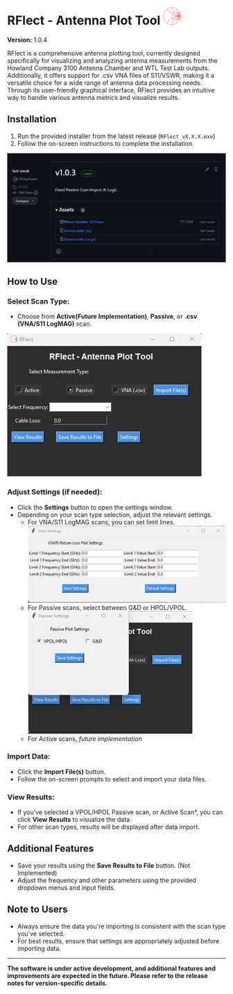 # RFlect - Antenna Plot Tool      <img src="./assets/smith_logo.png" alt="RFlect Logo" width="40">


**Version:** 1.0.4

RFlect is a comprehensive antenna plotting tool, currently designed specifically for visualizing and analyzing antenna measurements from the Howland Company 3100 Antenna Chamber and WTL Test Lab outputs. Additionally, it offers support for .csv VNA files of S11/VSWR, making it a versatile choice for a wide range of antenna data processing needs. Through its user-friendly graphical interface, RFlect provides an intuitive way to handle various antenna metrics and visualize results.

## Installation
1. Run the provided installer from the latest release (`RFlect_vX.X.X.exe`)
2. Follow the on-screen instructions to complete the installation.

![Installation Steps](./assets/installation_steps.png)

## How to Use
### Select Scan Type:
- Choose from **Active(Future Implementation)**, **Passive**, or **.csv (VNA/S11 LogMAG)** scan.

![Scan Type Selection](./assets/scan_type_selection.png)

### Adjust Settings (if needed):
- Click the **Settings** button to open the settings window.
- Depending on your scan type selection, adjust the relevant settings.
  - For VNA/S11 LogMAG scans, you can set limit lines.
    ![VSWR Settings Window](./assets/vswr_settings_window.png)
  - For Passive scans, select between G&D or HPOL/VPOL.
    ![Passive Settings Window](./assets/passive_settings_window.png)
  - For Active scans, *future implementation*

### Import Data:
- Click the **Import File(s)** button.
- Follow the on-screen prompts to select and import your data files.

### View Results:
- If you've selected a VPOL/HPOL Passive scan, or Active Scan*, you can click **View Results** to visualize the data.
- For other scan types, results will be displayed after data import.

## Additional Features
- Save your results using the **Save Results to File** button. (Not Implemented)
- Adjust the frequency and other parameters using the provided dropdown menus and input fields.

## Note to Users
- Always ensure the data you're importing is consistent with the scan type you've selected.
- For best results, ensure that settings are appropriately adjusted before importing data.

---

**The software is under active development, and additional features and improvements are expected in the future. Please refer to the release notes for version-specific details.**